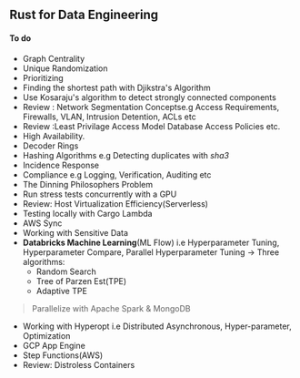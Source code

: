 ## Rust for Data Engineering

#### To do
- Graph Centrality
- Unique Randomization
- Prioritizing
- Finding the shortest path with Djikstra's Algorithm
- Use Kosaraju's algorithm to detect strongly connected components
- Review : Network Segmentation Conceptse.g Access Requirements, Firewalls, VLAN, Intrusion Detention, ACLs etc
- Review :Least Privilage Access Model Database Access Policies etc.
- High Availability.
- Decoder Rings
- Hashing Algorithms e.g Detecting duplicates with _sha3_
- Incidence Response
- Compliance e.g Logging, Verification, Auditing etc
- The Dinning Philosophers Problem
- Run stress tests concurrently with a GPU
- Review: Host Virtualization Efficiency(Serverless)
- Testing locally with Cargo Lambda
- AWS Sync
- Working with Sensitive Data
- __Databricks Machine Learning__(ML Flow) i.e Hyperparameter Tuning, Hyperparameter Compare, Parallel Hyperparameter Tuning -> Three algorithms:
    * Random Search
    * Tree of Parzen Est(TPE)
    * Adaptive TPE
> Parallelize with Apache Spark & MongoDB

- Working with Hyperopt i.e Distributed Asynchronous, Hyper-parameter, Optimization
- GCP App Engine
- Step Functions(AWS)
- Review: Distroless Containers
